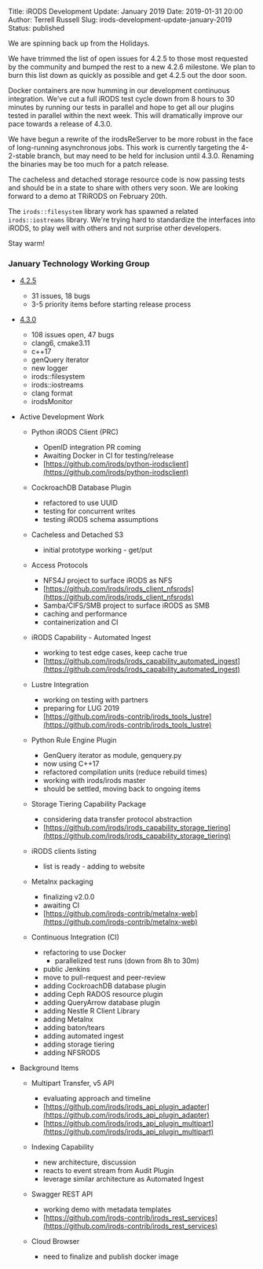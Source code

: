 Title: iRODS Development Update: January 2019
Date: 2019-01-31 20:00
Author: Terrell Russell
Slug: irods-development-update-january-2019
Status: published

We are spinning back up from the Holidays.

We have trimmed the list of open issues for 4.2.5 to those most requested by the community and bumped the rest to a new 4.2.6 milestone.  We plan to burn this list down as quickly as possible and get 4.2.5 out the door soon.

Docker containers are now humming in our development continuous integration.  We've cut a full iRODS test cycle down from 8 hours to 30 minutes by running our tests in parallel and hope to get all our plugins tested in parallel within the next week.  This will dramatically improve our pace towards a release of 4.3.0.

We have begun a rewrite of the irodsReServer to be more robust in the face of long-running asynchronous jobs.  This work is currently targeting the 4-2-stable branch, but may need to be held for inclusion until 4.3.0.  Renaming the binaries may be too much for a patch release.

The cacheless and detached storage resource code is now passing tests and should be in a state to share with others very soon.  We are looking forward to a demo at TRiRODS on February 20th.

The `irods::filesystem` library work has spawned a related `irods::iostreams` library.  We're trying hard to standardize the interfaces into iRODS, to play well with others and not surprise other developers.

Stay warm!



### January Technology Working Group

- [4.2.5](https://github.com/irods/irods/milestone/30)

    - 31 issues, 18 bugs
    - 3-5 priority items before starting release process

- [4.3.0](https://github.com/irods/irods/milestone/16)

    - 108 issues open, 47 bugs
    - clang6, cmake3.11
    - c++17
    - genQuery iterator
    - new logger
    - irods::filesystem
    - irods::iostreams
    - clang format
    - irodsMonitor

- Active Development Work

    - Python iRODS Client (PRC)
        - OpenID integration PR coming
        - Awaiting Docker in CI for testing/release
        - [https://github.com/irods/python-irodsclient](https://github.com/irods/python-irodsclient)

    - CockroachDB Database Plugin
        - refactored to use UUID
        - testing for concurrent writes
        - testing iRODS schema assumptions

    - Cacheless and Detached S3
        - initial prototype working - get/put

    - Access Protocols
        - NFS4J project to surface iRODS as NFS
        - [https://github.com/irods/irods_client_nfsrods](https://github.com/irods/irods_client_nfsrods)
        - Samba/CIFS/SMB project to surface iRODS as SMB
        - caching and performance
        - containerization and CI

    - iRODS Capability - Automated Ingest
        - working to test edge cases, keep cache true
        - [https://github.com/irods/irods_capability_automated_ingest](https://github.com/irods/irods_capability_automated_ingest)

    - Lustre Integration
        - working on testing with partners
        - preparing for LUG 2019
        - [https://github.com/irods-contrib/irods_tools_lustre](https://github.com/irods-contrib/irods_tools_lustre)

    - Python Rule Engine Plugin
        - GenQuery iterator as module, genquery.py
        - now using C++17
        - refactored compilation units (reduce rebuild times)
        - working with irods/irods master
        - should be settled, moving back to ongoing items

    - Storage Tiering Capability Package
        - considering data transfer protocol abstraction
        - [https://github.com/irods/irods_capability_storage_tiering](https://github.com/irods/irods_capability_storage_tiering)

    - iRODS clients listing
        - list is ready - adding to website

    - Metalnx packaging
        - finalizing v2.0.0
        - awaiting CI
        - [https://github.com/irods-contrib/metalnx-web](https://github.com/irods-contrib/metalnx-web)

    - Continuous Integration (CI)
        - refactoring to use Docker
            - parallelized test runs (down from 8h to 30m)
        - public Jenkins
        - move to pull-request and peer-review
        - adding CockroachDB database plugin
        - adding Ceph RADOS resource plugin
        - adding QueryArrow database plugin
        - adding Nestle R Client Library
        - adding Metalnx
        - adding baton/tears
        - adding automated ingest
        - adding storage tiering
        - adding NFSRODS

- Background Items

    - Multipart Transfer, v5 API
        - evaluating approach and timeline
        - [https://github.com/irods/irods_api_plugin_adapter](https://github.com/irods/irods_api_plugin_adapter)
        - [https://github.com/irods/irods_api_plugin_multipart](https://github.com/irods/irods_api_plugin_multipart)

    - Indexing Capability
        - new architecture, discussion
        - reacts to event stream from Audit Plugin
        - leverage similar architecture as Automated Ingest

    - Swagger REST API
        - working demo with metadata templates
        - [https://github.com/irods-contrib/irods_rest_services](https://github.com/irods-contrib/irods_rest_services)

    - Cloud Browser
        - need to finalize and publish docker image

